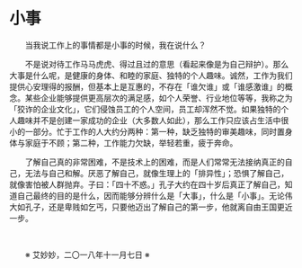 # 小事

&emsp;&emsp;当我说工作上的事情都是小事的时候，我在说什么？

&emsp;&emsp;不是说对待工作马马虎虎、得过且过的意思（看起来像是为自己辩护）。那么大事是什么呢，是健康的身体、和睦的家庭、独特的个人趣味。诚然，工作为我们提供心安理得的报酬，但基本上是互惠的，不存在「谁欠谁」或「谁感激谁」的概念。某些企业能够提供更高层次的满足感，如个人荣誉、行业地位等等，我称之为「狡诈的企业文化」，它们侵蚀员工的个人空间，员工却浑然不觉。如果独特的个人趣味并不是创建一家成功的企业（大多数人如此），那么工作只应该占生活中很小的一部分。忙于工作的人大约分两种：第一种，缺乏独特的审美趣味，同时置身体与家庭于不顾；第二种，工作能力欠缺，举轻若重，疲于奔命。

&emsp;&emsp;了解自己真的非常困难，不是技术上的困难，而是人们常常无法接纳真正的自己，无法与自己和解。厌恶了解自己，就像生理上的「排异性」；恐惧了解自己，就像害怕被人群抛弃。子曰：「四十不惑。」孔子大约在四十岁后真正了解自己，知道自己最终的目的是什么，因而能够分辨什么是「大事」，什么是「小事」。无论伟大如孔子，还是卑贱如乞丐，只要他迈出了解自己的第一步，他就离自由王国更近一步。

&emsp;&emsp;

&emsp;&emsp;※ 艾妙妙，二〇一八年十一月七日 ※